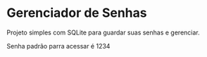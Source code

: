 # Gerenciador de Senhas

Projeto simples com SQLite para guardar suas senhas e gerenciar.

Senha padrão parra acessar é 1234
